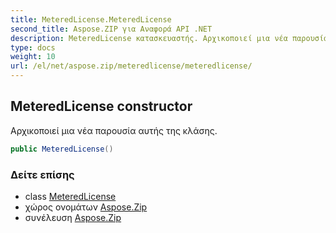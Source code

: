 ```yaml
---
title: MeteredLicense.MeteredLicense
second_title: Aspose.ZIP για Αναφορά API .NET
description: MeteredLicense κατασκευαστής. Αρχικοποιεί μια νέα παρουσία αυτής της κλάσης.
type: docs
weight: 10
url: /el/net/aspose.zip/meteredlicense/meteredlicense/
---
```

## MeteredLicense constructor

Αρχικοποιεί μια νέα παρουσία αυτής της κλάσης.

```csharp
public MeteredLicense()
```

### Δείτε επίσης

* class [MeteredLicense](../)
* χώρος ονομάτων [Aspose.Zip](../../meteredlicense/)
* συνέλευση [Aspose.Zip](../../../)


